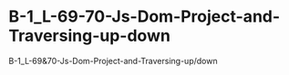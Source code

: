 # B-1_L-69-70-Js-Dom-Project-and-Traversing-up-down
B-1_L-69&amp;70-Js-Dom-Project-and-Traversing-up/down
